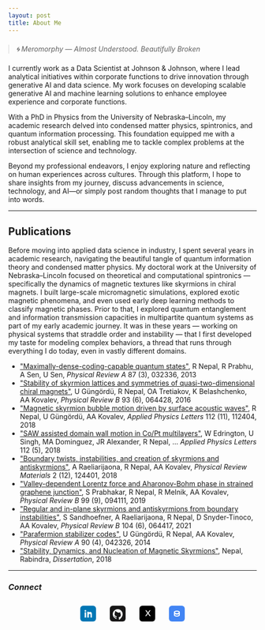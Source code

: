 ```yaml
---
layout: post
title: About Me
---
```


<blockquote style="border-left: 4px solidrgb(95, 132, 205); padding-left: 1em; color: solidrgb(95, 132, 205); margin: 1.5em 0; font-style: italic;">
🌀 Meromorphy — Almost Understood. Beautifully Broken
</blockquote>

I currently work as a Data Scientist at Johnson & Johnson, where I lead analytical initiatives within corporate functions to drive innovation through generative AI and data science. My work focuses on developing scalable generative AI and machine learning solutions to enhance employee experience and corporate functions.

With a PhD in Physics from the University of Nebraska–Lincoln, my academic research delved into condensed matter physics, spintronics, and quantum information processing. This foundation equipped me with a robust analytical skill set, enabling me to tackle complex problems at the intersection of science and technology.

Beyond my professional endeavors, I enjoy exploring nature and reflecting on human experiences across cultures. Through this platform, I hope to share insights from my journey, discuss advancements in science, technology, and AI—or simply post random thoughts that I manage to put into words.

---

## Publications

Before moving into applied data science in industry, I spent several years in academic research, navigating the beautiful tangle of quantum information theory and condensed matter physics. My doctoral work at the University of Nebraska–Lincoln focused on theoretical and computational spintronics — specifically the dynamics of magnetic textures like skyrmions in chiral magnets. I built large-scale micromagnetic simulations, explored exotic magnetic phenomena, and even used early deep learning methods to classify magnetic phases. Prior to that, I explored quantum entanglement and information transmission capacities in multipartite quantum systems as part of my early academic journey. It was in these years — working on physical systems that straddle order and instability — that I first developed my taste for modeling complex behaviors, a thread that runs through everything I do today, even in vastly different domains.

- ["Maximally-dense-coding-capable quantum states"](https://journals.aps.org/pra/abstract/10.1103/PhysRevA.87.032336), R Nepal, R Prabhu, A Sen, U Sen, *Physical Review A* 87 (3), 032336, 2013
- ["Stability of skyrmion lattices and symmetries of quasi-two-dimensional chiral magnets"](https://journals.aps.org/prb/abstract/10.1103/PhysRevB.93.064428), U Güngördü, R Nepal, OA Tretiakov, K Belashchenko, AA Kovalev, *Physical Review B* 93 (6), 064428, 2016
- ["Magnetic skyrmion bubble motion driven by surface acoustic waves"](https://pubs.aip.org/aip/apl/article/112/11/112404/34636), R Nepal, U Güngördü, AA Kovalev, *Applied Physics Letters* 112 (11), 112404, 2018
- ["SAW assisted domain wall motion in Co/Pt multilayers"](https://pubs.aip.org/aip/apl/article/112/5/052402/36096), W Edrington, U Singh, MA Dominguez, JR Alexander, R Nepal, ... *Applied Physics Letters* 112 (5), 2018
- ["Boundary twists, instabilities, and creation of skyrmions and antiskyrmions"](https://journals.aps.org/prmaterials/abstract/10.1103/PhysRevMaterials.2.124401), A Raeliarijaona, R Nepal, AA Kovalev, *Physical Review Materials* 2 (12), 124401, 2018
- ["Valley-dependent Lorentz force and Aharonov-Bohm phase in strained graphene junction"](https://journals.aps.org/prb/abstract/10.1103/PhysRevB.99.094111), S Prabhakar, R Nepal, R Melnik, AA Kovalev, *Physical Review B* 99 (9), 094111, 2019
- ["Regular and in-plane skyrmions and antiskyrmions from boundary instabilities"](https://journals.aps.org/prb/abstract/10.1103/PhysRevB.104.064417), S Sandhoefner, A Raeliarijaona, R Nepal, D Snyder-Tinoco, AA Kovalev, *Physical Review B* 104 (6), 064417, 2021
- ["Parafermion stabilizer codes"](https://journals.aps.org/pra/abstract/10.1103/PhysRevA.90.042326), U Güngördü, R Nepal, AA Kovalev, *Physical Review A* 90 (4), 042326, 2014
- ["Stability, Dynamics, and Nucleation of Magnetic Skyrmions"](https://www.proquest.com/openview/87b41400f653ebb3abab21784975b37d/1?pq-origsite=gscholar&cbl=18750&diss=y), Nepal, Rabindra, *Dissertation*, 2018

---

### *Connect*

<p style="text-align:center; margin-top:2em;">
  <a href="https://www.linkedin.com/in/nepalrabindra/" target="_blank" title="LinkedIn" style="margin:0 1em; display:inline-block;">
    <svg width="32" height="32" viewBox="0 0 32 32" fill="none" style="vertical-align:middle;">
      <g>
        <rect width="32" height="32" rx="6" fill="#0077B5"/>
        <path d="M12.1 24h-3.2V13.3h3.2V24zM10.5 12c-1 0-1.7-.7-1.7-1.6 0-.9.7-1.6 1.7-1.6s1.7.7 1.7 1.6c0 .9-.7 1.6-1.7 1.6zm13.5 12h-3.2v-5.5c0-1.3-.5-2.1-1.6-2.1-.9 0-1.4.6-1.7 1.2-.1.2-.1.5-.1.8V24h-3.2s.1-10.7 0-11.7h3.2v1.7c.4-.6 1.1-1.5 2.7-1.5 2 0 3.5 1.3 3.5 4.1V24z" fill="#fff"/>
      </g>
    </svg>
  </a><a href="https://github.com/rnepal2" target="_blank" title="GitHub" style="margin:0 1em; display:inline-block;">
    <svg width="32" height="32" viewBox="0 0 32 32" fill="none" style="vertical-align:middle;">
      <g>
        <rect width="32" height="32" rx="6" fill="#181717"/>
        <path fill="#fff" fill-rule="evenodd" clip-rule="evenodd" d="M16 7C10.477 7 6 11.477 6 17c0 4.418 2.865 8.166 6.839 9.489.5.092.682-.217.682-.483 0-.237-.009-.868-.014-1.703-2.782.604-3.369-1.342-3.369-1.342-.454-1.154-1.11-1.462-1.11-1.462-.908-.62.069-.608.069-.608 1.004.07 1.532 1.032 1.532 1.032.892 1.529 2.341 1.088 2.91.832.091-.646.35-1.088.636-1.34-2.221-.253-4.555-1.111-4.555-4.944 0-1.091.39-1.984 1.029-2.683-.103-.253-.446-1.272.098-2.65 0 0 .84-.27 2.75 1.025A9.564 9.564 0 0116 13.844c.85.004 1.705.115 2.504.337 1.909-1.295 2.748-1.025 2.748-1.025.546 1.378.202 2.397.1 2.65.64.699 1.028 1.592 1.028 2.683 0 3.842-2.337 4.687-4.566 4.936.359.309.678.919.678 1.852 0 1.336-.012 2.415-.012 2.744 0 .268.18.579.688.481C23.138 25.162 26 21.418 26 17c0-5.523-4.477-10-10-10z"/>
      </g>
    </svg>
  </a><a href="https://x.com/ccRabindra" target="_blank" title="Twitter/X" style="margin:0 1em; display:inline-block;">
    <svg width="32" height="32" viewBox="0 0 32 32" fill="none" style="vertical-align:middle;">
      <rect width="32" height="32" rx="6" fill="#000"/>
      <path d="M22.667 9.333h-2.027l-3.307 4.36-3.16-4.36h-2.173l4.16 5.76-4.36 5.907h2.027l3.507-4.747 3.44 4.747h2.173l-4.44-5.907 4.166-5.76z" fill="#fff"/>
    </svg>
  </a><a href="https://scholar.google.com/citations?user=Z8tzkKEAAAAJ&hl=en" target="_blank" title="Google Scholar" style="margin:0 1em; display:inline-block;">
    <svg width="32" height="32" viewBox="0 0 32 32" fill="none" style="vertical-align:middle;">
      <rect width="32" height="32" rx="6" fill="#4285F4"/>
      <path d="M16 10c-3.314 0-6 1.343-6 3v6c0 1.657 2.686 3 6 3s6-1.343 6-3v-6c0-1.657-2.686-3-6-3zm0 2c2.21 0 4 .672 4 1.5S18.21 15 16 15s-4-.672-4-1.5S13.79 12 16 12zm0 8c-2.21 0-4-.672-4-1.5v-1.528c1.13.66 2.86 1.028 4 1.028s2.87-.368 4-1.028V18.5c0 .828-1.79 1.5-4 1.5z" fill="#fff"/>
    </svg>
  </a>
</p>